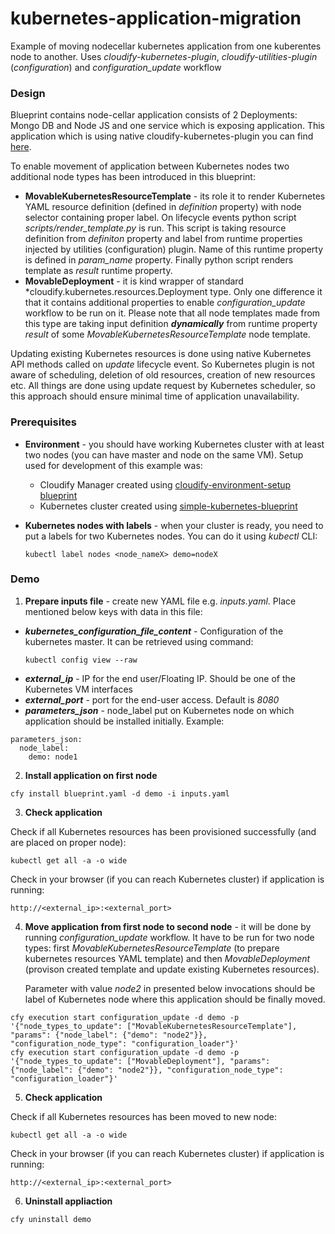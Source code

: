# kubernetes-application-migration

Example of moving nodecellar kubernetes application from one kuberentes node to another.
Uses *cloudify-kubernetes-plugin*, *cloudify-utilities-plugin* (*configuration*) and *configuration_update* workflow

### Design

Blueprint contains node-cellar application consists of 2 Deployments: Mongo DB and Node JS and one service which is exposing application.
This application which is using native cloudify-kubernetes-plugin you can find [here](https://github.com/cloudify-examples/nodecellar-kubernetes-blueprint).

To enable movement of application between Kubernetes nodes two additional node types has been introduced in this blueprint:
 
 * **MovableKubernetesResourceTemplate** - its role it to render Kubernetes YAML resource definition (defined in *definition* property) with node selector containing proper label.
   On lifecycle events python script *scripts/render_template.py* is run.
   This script is taking resource definition from *definiton* property and label from runtime properties injected by utilities (configuration) plugin.
   Name of this runtime property is defined in *param_name* property.
   Finally python script renders template as *result* runtime property.
 * **MovableDeployment** - it is kind wrapper of standard *cloudify.kubernetes.resources.Deployment type. 
   Only one difference it that it contains additional properties to enable *configuration_update* workflow to be run on it.
   Please note that all node templates made from this type are taking input definition ***dynamically*** from runtime property *result* of some *MovableKubernetesResourceTemplate* node template.
 
Updating existing Kubernetes resources is done using native Kubernetes API methods called on *update* lifecycle event.
So Kubernetes plugin is not aware of scheduling, deletion of old resources, creation of new resources etc. 
All things are done using update request by Kubernetes scheduler, so this approach should ensure minimal time of application unavailability. 
 
### Prerequisites

* **Environment** - you should have working Kubernetes cluster with at least two nodes (you can have master and node on the same VM).
 Setup used for development of this example was:
   * Cloudify Manager created using [cloudify-environment-setup blueprint](https://github.com/cloudify-examples/cloudify-environment-setup)
   * Kubernetes cluster created using [simple-kubernetes-blueprint](https://github.com/cloudify-examples/simple-kubernetes-blueprint)

* **Kubernetes nodes with labels** - when your cluster is ready, you need to put a labels for two Kubernetes nodes. 
  You can do it using *kubectl* CLI:
 
  ```
  kubectl label nodes <node_nameX> demo=nodeX
  ```

### Demo

1) **Prepare inputs file** - create new YAML file e.g. *inputs.yaml*. Place mentioned below keys with data in this file:
* ***kubernetes_configuration_file_content*** - Configuration of the kubernetes master.
  It can be retrieved using command:
  ```
  kubectl config view --raw
  ```
* ***external_ip*** - IP for the end user/Floating IP. Should be one of the Kubernetes VM interfaces
* ***external_port*** - port for the end-user access. Default is *8080*
* ***parameters_json*** - node_label put on Kubernetes node on which application should be installed initially. Example:
```
parameters_json:
  node_label:
    demo: node1
```

2) **Install application on first node**
```
cfy install blueprint.yaml -d demo -i inputs.yaml 
```

3) **Check application**

Check if all Kubernetes resources has been provisioned successfully (and are placed on proper node):

```
kubectl get all -a -o wide
```

Check in your browser (if you can reach Kubernetes cluster) if application is running:

```
http://<external_ip>:<external_port>
```


4) **Move application from first node to second node** - it will be done by running *configuration_update* workflow.
   It have to be run for two node types: first *MovableKubernetesResourceTemplate* (to prepare kubernetes resources YAML template)
   and then *MovableDeployment* (provison created template and update existing Kubernetes resources).
   
   Parameter with value *node2* in presented below invocations should be label of Kubernetes node where this application should be finally moved.

```
cfy execution start configuration_update -d demo -p '{"node_types_to_update": ["MovableKubernetesResourceTemplate"], "params": {"node_label": {"demo": "node2"}}, "configuration_node_type": "configuration_loader"}'
cfy execution start configuration_update -d demo -p '{"node_types_to_update": ["MovableDeployment"], "params": {"node_label": {"demo": "node2"}}, "configuration_node_type": "configuration_loader"}'
```

5) **Check application**


Check if all Kubernetes resources has been moved to new node:

```
kubectl get all -a -o wide
```

Check in your browser (if you can reach Kubernetes cluster) if application is running:

```
http://<external_ip>:<external_port>
```

6) **Uninstall appliaction**

```
cfy uninstall demo
```
